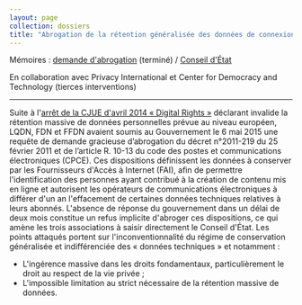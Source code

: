 ```yaml
---
layout: page
collection: dossiers
title: "Abrogation de la rétention généralisée des données de connexion"
---
```



Mémoires : [demande d'abrogation][abrogationretentiondemande] (terminé) / [Conseil d'État][abrogationretentionCEtat]

En collaboration avec Privacy International et Center for Democracy and Technology (tierces interventions)

-------

Suite à l'[arrêt de la CJUE d'avril 2014 « Digital Rights »](http://curia.europa.eu/juris/liste.jsf?language=fr&num=C-293/12) déclarant
invalide la rétention massive de données personnelles prévue au niveau
européen, LQDN, FDN et FFDN avaient soumis au Gouvernement le 6 mai 2015 une requête de demande gracieuse d’abrogation du décret n°2011-219 du 25 février 2011 et de l’article R. 10-13 du code des postes et communications électroniques (CPCE). Ces dispositions définissent les données à conserver par les Fournisseurs d'Accès à Internet (FAI), afin de permettre l'identification des personnes ayant contribué à la création de contenu mis en ligne et autorisent les opérateurs de communications électroniques à différer d'un an l'effacement de certaines données techniques relatives à leurs abonnés. L'absence de réponse du gouvernement dans un délai de deux mois constitue un refus implicite d'abroger ces dispositions, ce qui amène les trois associations à saisir directement le Conseil d'État. Les points attaqués portent sur l'inconventionnalité du régime de conservation généralisée et indifférenciée des « données techniques » et notamment :

  -  L'ingérence massive dans les droits fondamentaux, particulièrement le droit au respect de la vie privée ;
  -  L'impossible limitation au strict nécessaire de la rétention massive de données.






[abrogationretentiondemande]: /recours/abrogationretention/demande/
[abrogationretentionCEtat]: /recours/abrogationretention/CEtat/
[amicusrenseignement]: /recours/amicusrenseignement/
[filtragecazeneuveCEtat]: /recours/filtragecazeneuve/CEtat/
[filtragecazeneuveCnil]: /recours/filtragecazeneuve/Cnil/
[filtragecazeneuveOclctic]: /recours/filtragecazeneuve/Oclctic/
[lpmCEtat]: /recours/lpm/CEtat/
[lpmCConst]: /recours/lpm/CConst/
[renseignementCEtat]: /recours/renseignement/CEtat/
[secretdgseCEtat]: /recours/secretdgse/CEtat/
[verificationcnctrCnctr]: /recours/verificationcnctr/Cnctr/
[verificationcnctrCEtat]: /recours/verificationcnctr/CEtat/
